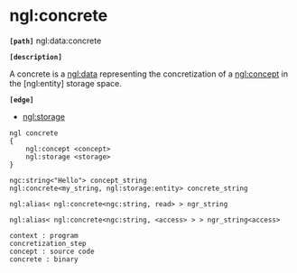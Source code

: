 # ngl:concrete

__`[path]`__ ngl:data:concrete

__`[description]`__

A concrete is a [ngl:data](../data.md) representing the concretization of a [ngl:concept](../concept.md)
in the [ngl:entity] storage space.

__`[edge]`__

- [ngl:storage](../storage.md)

``` 
ngl concrete
{
    ngl:concept <concept>
    ngl:storage <storage>
}

ngc:string<"Hello"> concept_string
ngl:concrete<my_string, ngl:storage:entity> concrete_string

ngl:alias< ngl:concrete<ngc:string, read> > ngr_string

ngl:alias< ngl:concrete<ngc:string, <access> > > ngr_string<access>

context : program
concretization_step
concept : source code
concrete : binary 
```